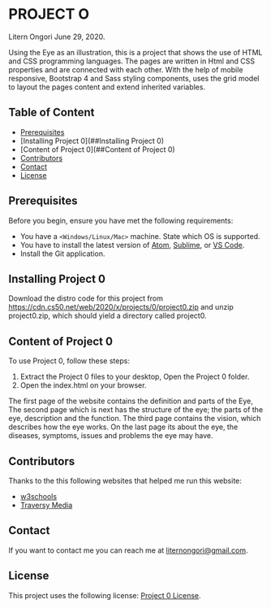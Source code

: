 
# PROJECT O
 Litern Ongori June 29, 2020.

Using the Eye as an illustration, this is a project that shows the use of HTML and CSS programming languages. The pages are written in Html and CSS properties and are connected with each other. With the help of mobile responsive, Bootstrap 4 and Sass styling components, uses the grid model to layout the pages content and extend inherited variables.

## Table of Content
* [Prerequisites](##Prerequisites)
* [Installing Project 0](##Installing Project 0)
* [Content of Project 0](##Content of Project 0)
* [Contributors](##Contributors)
* [Contact](##Contact)
* [License](##License)


## Prerequisites

Before you begin, ensure you have met the following requirements:

* You have a `<Windows/Linux/Mac>` machine. State which OS is supported.
* You have to install the latest version of [Atom](https://atom.io/), [Sublime](https://www.sublimetext.com/), or [VS Code](https://code.visualstudio.com/).
* Install the Git application.

## Installing Project 0

Download the distro code for this project from https://cdn.cs50.net/web/2020/x/projects/0/project0.zip and unzip project0.zip, which should yield a directory called project0.

## Content of Project 0

To use Project 0, follow these steps:
1. Extract the Project 0 files to your desktop, Open the Project 0 folder.
2. Open the index.html on your browser.

The first page of the website contains the definition and parts of the Eye, The second page which is next has the structure of the eye; the parts of the eye, description and the function. The third page contains the vision, which describes how the eye works. On the last page its about the eye, the diseases, symptoms, issues and problems the eye may have.


## Contributors

Thanks to the this following websites that helped me run this website:

* [w3schools](https://www.w3schools.com/)
* [Traversy Media](https://traversymedia.com/)

## Contact

If you want to contact me you can reach me at <liternongori@gmail.com>.

## License

This project uses the following license: [Project 0 License](<LICENSE.txt>).
